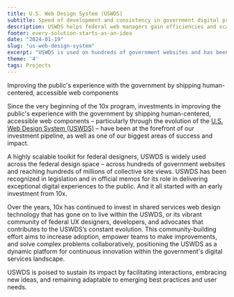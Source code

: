 ```yaml
---
title: U.S. Web Design System (USWDS)
subtitle: Speed of development and consistency in government digital product design
description: USWDS helps federal web managers gain efficiencies and scale through the use of patterns, components and templates for ongoing improved digital experiences.
footer: every-solution-starts-as-an-idea
date: "2024-01-19"
slug: "us-web-design-system"
excerpt: "USWDS is used on hundreds of government websites and has been recognized in legislation and in official memos for its role in delivering exceptional digital experiences to the public. And it started with an early investment from 10x."
theme: '4'
tags: Projects
---
```


<p class="usa-intro">  
    Improving the public's experience with the government by shipping human-centered, accessible web components
</p>

Since the very beginning of the 10x program, investments in improving the public's experience with the government by shipping human-centered, accessible web components – particularly through the evolution of the <a class="usa-link" rel="noreferrer" href="https://designsystem.digital.gov">U.S. Web Design System (USWDS)</a> – have been at the forefront of our investment pipeline, as well as one of our biggest areas of success and impact.

A highly scalable toolkit for federal designers, USWDS is widely used across the federal design space – across hundreds of government websites and reaching hundreds of millions of collective site views. USWDS has been recognized in legislation and in official memos for its role in delivering exceptional digital experiences to the public. And it all started with an early investment from 10x.

Over the years, 10x has continued to invest in shared services web design technology that has gone on to live within the USWDS, or its vibrant community of federal UX designers, developers, and advocates that contributes to the USWDS’s constant evolution. This community-building effort aims to increase adoption, empower teams to make improvements, and solve complex problems collaboratively, positioning the USWDS as a dynamic platform for continuous innovation within the government's digital services landscape. 

USWDS is poised to sustain its impact by facilitating interactions, embracing new ideas, and remaining adaptable to emerging best practices and user needs.
